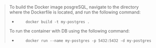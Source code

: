 > To build the Docker image posgreSQL, navigate to the directory where the Dockerfile is located, and run the following command:
>-         docker build -t my-postgres .
> To run the container with DB using the following command:
>-         docker run --name my-postgres -p 5432:5432 -d my-postgres

